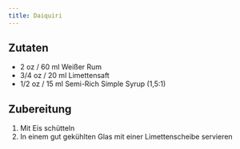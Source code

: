 ```yaml
---
title: Daiquiri
---
```

## Zutaten
-   2 oz / 60 ml Weißer Rum
- 3/4 oz / 20 ml Limettensaft
- 1/2 oz / 15 ml Semi-Rich Simple Syrup (1,5:1)

## Zubereitung
1. Mit Eis schütteln
1. In einem gut gekühlten Glas mit einer Limettenscheibe servieren
